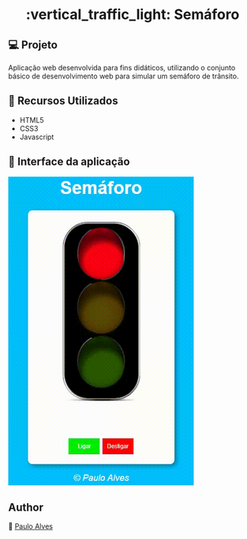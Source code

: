 <h1 align="center">:vertical_traffic_light: Semáforo</h1>

## :computer: Projeto
Aplicação web desenvolvida para fins didáticos, utilizando o conjunto básico de desenvolvimento web para simular um semáforo de trânsito.

## :wrench: Recursos Utilizados
- HTML5
- CSS3
- Javascript

## :movie_camera: Interface da aplicação
![semaforo](https://github.com/PauloAlves8039/Samaforo-Javacript/blob/master/resources/gif/Semaforo.gif)

## Author
:boy: [Paulo Alves](https://github.com/PauloAlves8039)
